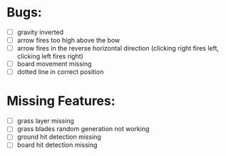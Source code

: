 # Bugs:
- [ ] gravity inverted
- [ ] arrow fires too high above the bow
- [ ] arrow fires in the reverse horizontal direction (clicking right fires left, clicking left fires right)
- [ ] board movement missing 
- [ ] dotted line in correct position

# Missing Features:
- [ ] grass layer missing
- [ ] grass blades random generation not working
- [ ] ground hit detection missing
- [ ] board hit detection missing
